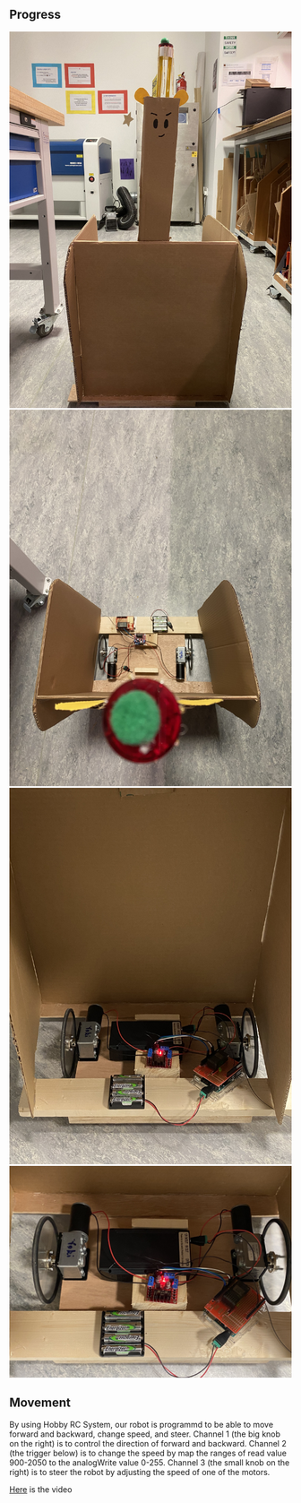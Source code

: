 Progress
----------
![](front.JPG)
![](above.JPG)
![](inside.JPG)
![](circuit.JPG)

Movement
------------
By using Hobby RC System, our robot is programmd to be able to move forward and backward, change speed, and steer. Channel 1 (the big knob on the right) is to control the direction of forward and backward. Channel 2 (the trigger below) is to change the speed by map the ranges of read value 900-2050 to the analogWrite value 0-255. Channel 3 (the small knob on the right) is to steer the robot by adjusting the speed of one of the motors.


[Here](https://youtu.be/MezK8WZPiIQ) is the video

